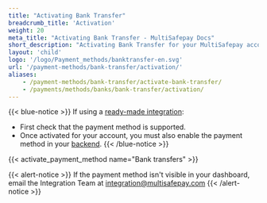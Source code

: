```yaml
---
title: "Activating Bank Transfer"
breadcrumb_title: 'Activation'
weight: 20
meta_title: "Activating Bank Transfer - MultiSafepay Docs"
short_description: "Activating Bank Transfer for your MultiSafepay account"
layout: 'child'
logo: '/logo/Payment_methods/banktransfer-en.svg'
url: '/payment-methods/bank-transfer/activation/'
aliases: 
    - /payment-methods/bank-transfer/activate-bank-transfer/
    - /payments/methods/banks/bank-transfer/activation/
---
```


{{< blue-notice >}} If using a [ready-made integration](/integrations/ready-made/): 

- First check that the payment method is supported. 
- Once activated for your account, you must also enable the payment method in your [backend](/glossaries/multisafepay-glossary/#backend).  {{< /blue-notice >}} 

{{< activate_payment_method name="Bank transfers" >}}

{{< alert-notice >}} If the payment method isn't visible in your dashboard, email the Integration Team at <integration@multisafepay.com> {{< /alert-notice >}}

